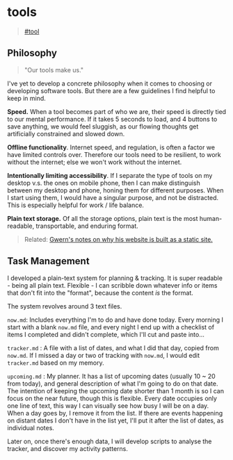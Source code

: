 # tools
> [\#tool](https://dotcli.github.io/memex/#type-tool)

## Philosophy
> "Our tools make us."

I've yet to develop a concrete philosophy when it comes to choosing or developing software tools. But there are a few guidelines I find helpful to keep in mind.

**Speed.** When a tool becomes part of who we are, their speed is directly tied to our mental performance. If it takes 5 seconds to load, and 4 buttons to save anything, we would feel sluggish, as our flowing thoughts get artificially constrained and slowed down.

**Offline functionality**. Internet speed, and regulation, is often a factor we have limited controls over. Therefore our tools need to be resilient, to work without the internet; else we won't work without the internet.

**Intentionally limiting accessibility**. If I separate the type of tools on my desktop v.s. the ones on mobile phone, then I can make distinguish between my desktop and phone, honing them for different purposes. When I start using them, I would have a singular purpose, and not be distracted. This is especially helpful for work / life balance.

**Plain text storage.** Of all the storage options, plain text is the most human-readable, transportable, and enduring format.

> Related: [Gwern's notes on why his website is built as a static site.](http://www.gwern.net/About#fnref15)

## Task Management

I developed a plain-text system for planning & tracking. It is super readable - being all plain text. Flexible - I can scribble down whatever info or items that don't fit into the "format", because the content _is_ the format.

The system revolves around 3 text files.

`now.md`: Includes everything I'm to do and have done today. Every morning I start with a blank `now.md` file, and every night I end up with a checklist of items I completed and didn't complete, which I'll cut and paste into...

`tracker.md` : A file with a list of dates, and what I did that day, copied from `now.md`. If I missed a day or two of tracking with `now.md`, I would edit `tracker.md` based on my memory.

`upcoming.md` : My planner. It has a list of upcoming dates \(usually 10 ~ 20 from today\), and general description of what I'm going to do on that date. The intention of keeping the upcoming date shorter than 1 month is so I can focus on the near future, though this is flexible. Every date occupies only one line of text, this way I can visually see how busy I will be on a day. When a day goes by, I remove it from the list. If there are events happening on distant dates I don't have in the list yet, I'll put it after the list of dates, as individual notes.

Later on, once there's enough data, I will develop scripts to analyse the tracker, and discover my activity patterns.


